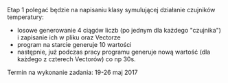 Etap 1 polegać będzie na napisaniu klasy symulującej działanie czujników temperatury:
- losowe generowanie 4 ciągów liczb (po jednym dla każdego "czujnika") i zapisanie ich w pliku oraz Vectorze
- program na starcie generuje 10 wartości
- następnie, już podczas pracy programu generuje nową wartość (dla każdego z czterech Vectorów) co np 30s.

Termin na wykonanie zadania: 19-26 maj 2017
